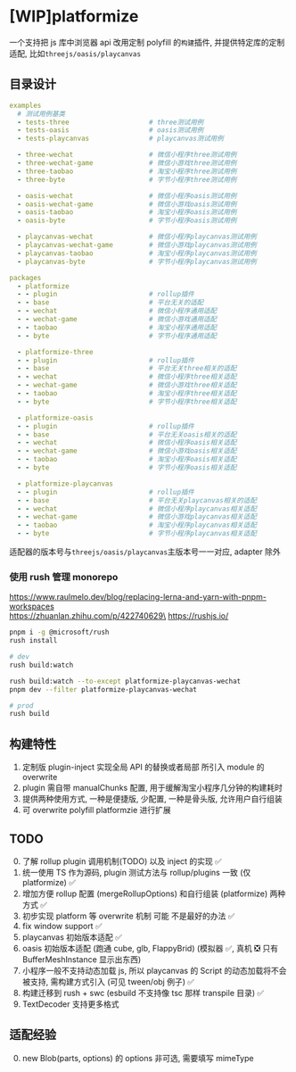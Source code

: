 # [WIP]platformize

一个支持把 js 库中浏览器 api 改用定制 polyfill 的`构建`插件, 并提供特定库的定制适配, 比如`threejs/oasis/playcanvas`

## 目录设计

```yml
examples
  # 测试用例基类
  - tests-three                    # three测试用例
  - tests-oasis                    # oasis测试用例
  - tests-playcanvas               # playcanvas测试用例

  - three-wechat                   # 微信小程序three测试用例
  - three-wechat-game              # 微信小游戏three测试用例
  - three-taobao                   # 淘宝小程序three测试用例
  - three-byte                     # 字节小程序three测试用例

  - oasis-wechat                   # 微信小程序oasis测试用例
  - oasis-wechat-game              # 微信小游戏oasis测试用例
  - oasis-taobao                   # 淘宝小程序oasis测试用例
  - oasis-byte                     # 字节小程序oasis测试用例

  - playcanvas-wechat              # 微信小程序playcanvas测试用例
  - playcanvas-wechat-game         # 微信小游戏playcanvas测试用例
  - playcanvas-taobao              # 淘宝小程序playcanvas测试用例
  - playcanvas-byte                # 字节小程序playcanvas测试用例

packages
  - platformize
  - - plugin                       # rollup插件
  - - base                         # 平台无关的适配
  - - wechat                       # 微信小程序通用适配
  - - wechat-game                  # 微信小游戏通用适配
  - - taobao                       # 淘宝小程序通用适配
  - - byte                         # 字节小程序通用适配

  - platformize-three
  - - plugin                       # rollup插件
  - - base                         # 平台无关three相关的适配
  - - wechat                       # 微信小程序three相关适配
  - - wechat-game                  # 微信小游戏three相关适配
  - - taobao                       # 淘宝小程序three相关适配
  - - byte                         # 字节小程序three相关适配

  - platformize-oasis
  - - plugin                       # rollup插件
  - - base                         # 平台无关oasis相关的适配
  - - wechat                       # 微信小程序oasis相关适配
  - - wechat-game                  # 微信小游戏oasis相关适配
  - - taobao                       # 淘宝小程序oasis相关适配
  - - byte                         # 字节小程序oasis相关适配

  - platformize-playcanvas
  - - plugin                       # rollup插件
  - - base                         # 平台无关playcanvas相关的适配
  - - wechat                       # 微信小程序playcanvas相关适配
  - - wechat-game                  # 微信小游戏playcanvas相关适配
  - - taobao                       # 淘宝小程序playcanvas相关适配
  - - byte                         # 字节小程序playcanvas相关适配
```

适配器的版本号与`threejs/oasis/playcanvas`主版本号一一对应, adapter 除外

### 使用 rush 管理 monorepo

https://www.raulmelo.dev/blog/replacing-lerna-and-yarn-with-pnpm-workspaces \
https://zhuanlan.zhihu.com/p/422740629\
https://rushjs.io/

```sh
pnpm i -g @microsoft/rush
rush install

# dev
rush build:watch

rush build:watch --to-except platformize-playcanvas-wechat
pnpm dev --filter platformize-playcanvas-wechat

# prod
rush build
```

## 构建特性

1. 定制版 plugin-inject 实现全局 API 的替换或者局部 所引入 module 的 overwrite
2. plugin 需自带 manualChunks 配置, 用于缓解淘宝小程序几分钟的构建耗时
3. 提供两种使用方式, 一种是便捷版, 少配置, 一种是骨头版, 允许用户自行组装
4. 可 overwrite polyfill platformzie 进行扩展

## TODO

0. 了解 rollup plugin 调用机制(TODO) 以及 inject 的实现 ✅
1. 统一使用 TS 作为源码, plugin 测试方法与 rollup/plugins 一致 (仅 platformize) ✅
2. 增加方便 rollup 配置 (mergeRollupOptions) 和自行组装 (platformize) 两种方式 ✅
3. 初步实现 platform 等 overwrite 机制 可能 不是最好的办法 ✅
4. fix window support ✅
5. playcanvas 初始版本适配 ✅
6. oasis 初始版本适配 (跑通 cube, glb, FlappyBrid) (模拟器 ✅, 真机 ❎ 只有 BufferMeshInstance 显示出东西)
7. 小程序一般不支持动态加载 js, 所以 playcanvas 的 Script 的动态加载将不会被支持, 需构建方式引入 (可见 tween/obj 例子) ✅
8. 构建迁移到 rush + swc (esbuild 不支持像 tsc 那样 transpile 目录) ✅
9. TextDecoder 支持更多格式

## 适配经验

0. new Blob(parts, options) 的 options 非可选, 需要填写 mimeType
